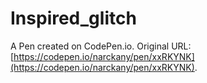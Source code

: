 # Inspired_glitch

A Pen created on CodePen.io. Original URL: [https://codepen.io/narckany/pen/xxRKYNK](https://codepen.io/narckany/pen/xxRKYNK).


